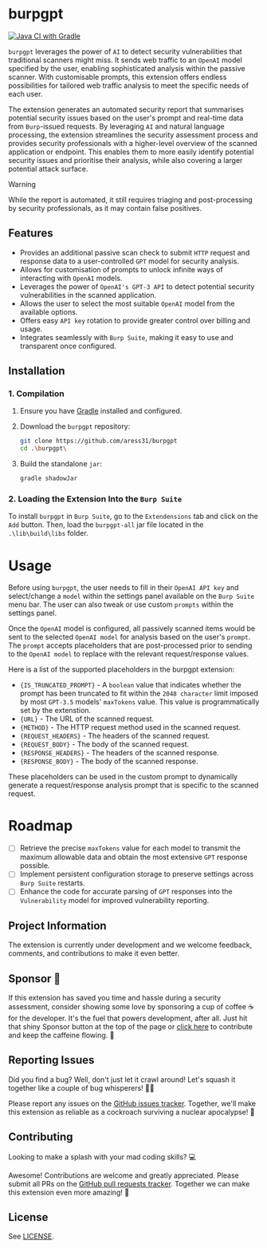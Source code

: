 # burpgpt

[![Java CI with Gradle](https://github.com/aress31/burpgpt/actions/workflows/gradle-build.yml/badge.svg)](https://github.com/aress31/burpgpt/actions/workflows/gradle-build.yml)

`burpgpt` leverages the power of `AI` to detect security vulnerabilities that traditional scanners might miss. It sends web traffic to an `OpenAI` model specified by the user, enabling sophisticated analysis within the passive scanner. With customisable prompts, this extension offers endless possibilities for tailored web traffic analysis to meet the specific needs of each user.

The extension generates an automated security report that summarises potential security issues based on the user's prompt and real-time data from `Burp`-issued requests. By leveraging `AI` and natural language processing, the extension streamlines the security assessment process and provides security professionals with a higher-level overview of the scanned application or endpoint. This enables them to more easily identify potential security issues and prioritise their analysis, while also covering a larger potential attack surface.

> [!WARNING]
> While the report is automated, it still requires triaging and post-processing by security professionals, as it may contain false positives.

## Features

- Provides an additional passive scan check to submit `HTTP` request and response data to a user-controlled `GPT` model for security analysis.
- Allows for customisation of prompts to unlock infinite ways of interacting with `OpenAI` models.
- Leverages the power of `OpenAI's GPT-3 API` to detect potential security vulnerabilities in the scanned application.
- Allows the user to select the most suitable `OpenAI` model from the available options.
- Offers easy `API key` rotation to provide greater control over billing and usage.
- Integrates seamlessly with `Burp Suite`, making it easy to use and transparent once configured.

## Installation

### 1. Compilation

1. Ensure you have [Gradle](https://gradle.org/) installed and configured.

2. Download the `burpgpt` repository:

   ```bash
   git clone https://github.com/aress31/burpgpt
   cd .\burpgpt\
   ```

3. Build the standalone `jar`:

   ```bash
   gradle shadowJar
   ```

### 2. Loading the Extension Into the `Burp Suite`

To install `burpgpt` in `Burp Suite`, go to the `Extendensions` tab and click on the `Add` button. Then, load the `burpgpt-all` jar file located in the `.\lib\build\libs` folder.

# Usage

Before using `burpgpt`, the user needs to fill in their `OpenAI API key` and select/change a `model` within the settings panel available on the `Burp Suite` menu bar. The user can also tweak or use custom `prompts` within the settings panel.

Once the `OpenAI` model is configured, all passively scanned items would be sent to the selected `OpenAI model` for analysis based on the user's `prompt`. The `prompt` accepts placeholders that are post-processed prior to sending to the `OpenAI model` to replace with the relevant request/response values.

Here is a list of the supported placeholders in the burpgpt extension:

- `{IS_TRUNCATED_PROMPT}` - A `boolean` value that indicates whether the prompt has been truncated to fit within the `2048 character` limit imposed by most `GPT-3.5` models' `maxTokens` value. This value is programmatically set by the extenstion.
- `{URL}` - The URL of the scanned request.
- `{METHOD}` - The HTTP request method used in the scanned request.
- `{REQUEST_HEADERS}` - The headers of the scanned request.
- `{REQUEST_BODY}` - The body of the scanned request.
- `{RESPONSE_HEADERS}` - The headers of the scanned response.
- `{RESPONSE_BODY}` - The body of the scanned response.

These placeholders can be used in the custom prompt to dynamically generate a request/response analysis prompt that is specific to the scanned request.

# Roadmap

- [ ] Retrieve the precise `maxTokens` value for each model to transmit the maximum allowable data and obtain the most extensive `GPT` response possible.
- [ ] Implement persistent configuration storage to preserve settings across `Burp Suite` restarts.
- [ ] Enhance the code for accurate parsing of `GPT` responses into the `Vulnerability` model for improved vulnerability reporting.

## Project Information

The extension is currently under development and we welcome feedback, comments, and contributions to make it even better.

## Sponsor 💖

If this extension has saved you time and hassle during a security assessment, consider showing some love by sponsoring a cup of coffee ☕ for the developer. It's the fuel that powers development, after all. Just hit that shiny Sponsor button at the top of the page or [click here](https://github.com/sponsors/aress31) to contribute and keep the caffeine flowing. 💸

## Reporting Issues

Did you find a bug? Well, don't just let it crawl around! Let's squash it together like a couple of bug whisperers! 🐛💪

Please report any issues on the [GitHub issues tracker](https://github.com/aress31/burpgpt/issues). Together, we'll make this extension as reliable as a cockroach surviving a nuclear apocalypse! 🚀

## Contributing

Looking to make a splash with your mad coding skills? 💻

Awesome! Contributions are welcome and greatly appreciated. Please submit all PRs on the [GitHub pull requests tracker](https://github.com/aress31/burpgpt/pulls). Together we can make this extension even more amazing! 🚀

## License

See [LICENSE](LICENSE).
